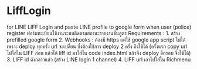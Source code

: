 # LiffLogin
for LINE LIFF Login and paste LINE profile to google form when user (police) register ฟอร์มทะเบียนใช้งานระบบติดตามสถานะรายงานชันสูตร
Requirements : 
	1. สร้าง prefilled google form
	2. Webhooks : ต้องมี https แต่ใช้ google app script ไม่ได้ เพราะ deploy ทุกครั้ง url จะเปลี่ยน ซึ่งต้องใช้การ deploy 2 ครั้ง ถึงใช้ได้ (ครั้งแรก copy url ไปใส่ใน LIFF ก่อน แล้วได้ liff id มาใส่ใน code index.html แล้วจึง deploy อีกรอบ จึงใช้ได้)
	3. LIFF id ดังกล่าวแล้ว (สร้าง LINE login 1 channel)
  4. LIFF url เอาไปใส่ใน Richmenu
